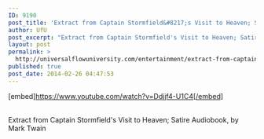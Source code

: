 ```yaml
---
ID: 9190
post_title: 'Extract from Captain Stormfield&#8217;s Visit to Heaven; Satire , by Mark Twain'
author: UfU
post_excerpt: "Extract from Captain Stormfield's Visit to Heaven; Satire Audiobook, by Mark Twain"
layout: post
permalink: >
  http://universalflowuniversity.com/entertainment/extract-from-captain-stormfields-visit-to-heaven-satire-by-mark-twain/
published: true
post_date: 2014-02-26 04:47:53
---
```

[embed]https://www.youtube.com/watch?v=Ddjjf4-U1C4[/embed]</br></br>
<p>Extract from Captain Stormfield's Visit to Heaven; Satire Audiobook, by Mark Twain</p>